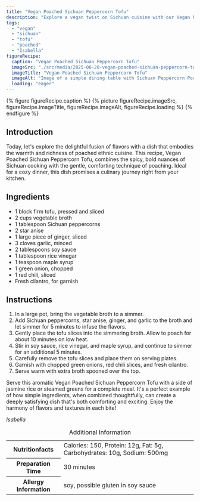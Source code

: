 ```yaml
---
title: "Vegan Poached Sichuan Peppercorn Tofu"
description: "Explore a vegan twist on Sichuan cuisine with our Vegan Poached Sichuan Peppercorn Tofu, offering a harmonious blend of bold spices and comforting textures."
tags:
  - "vegan"
  - "sichuan"
  - "tofu"
  - "poached"
  - "Isabella"
figureRecipe: 
  caption: "Vegan Poached Sichuan Peppercorn Tofu"
  imageSrc: "./src/media/2025-06-20-vegan-poached-sichuan-peppercorn-tofu-2487.png"
  imageTitle: "Vegan Poached Sichuan Peppercorn Tofu"
  imageAlt: "Image of a simple dining table with Sichuan Peppercorn Poached Tofu on a white plate, garnished with green onions, red chilies, and cilantro, plus sides of jasmine rice and steamed greens."
  loading: "eager"
---
```


{% figure figureRecipe.caption %}
{% picture figureRecipe.imageSrc, figureRecipe.imageTitle, figureRecipe.imageAlt, figureRecipe.loading %}
{% endfigure %}

## Introduction

Today, let's explore the delightful fusion of flavors with a dish that embodies the warmth and richness of poached ethnic cuisine. This recipe, Vegan Poached Sichuan Peppercorn Tofu, combines the spicy, bold nuances of Sichuan cooking with the gentle, comforting technique of poaching. Ideal for a cozy dinner, this dish promises a culinary journey right from your kitchen.

## Ingredients

- 1 block firm tofu, pressed and sliced
- 2 cups vegetable broth
- 1 tablespoon Sichuan peppercorns
- 2 star anise
- 1 large piece of ginger, sliced
- 3 cloves garlic, minced
- 2 tablespoons soy sauce
- 1 tablespoon rice vinegar
- 1 teaspoon maple syrup
- 1 green onion, chopped
- 1 red chili, sliced
- Fresh cilantro, for garnish

## Instructions

1. In a large pot, bring the vegetable broth to a simmer.
2. Add Sichuan peppercorns, star anise, ginger, and garlic to the broth and let simmer for 5 minutes to infuse the flavors.
3. Gently place the tofu slices into the simmering broth. Allow to poach for about 10 minutes on low heat.
4. Stir in soy sauce, rice vinegar, and maple syrup, and continue to simmer for an additional 5 minutes.
5. Carefully remove the tofu slices and place them on serving plates.
6. Garnish with chopped green onions, red chili slices, and fresh cilantro.
7. Serve warm with extra broth spooned over the top.

Serve this aromatic Vegan Poached Sichuan Peppercorn Tofu with a side of jasmine rice or steamed greens for a complete meal. It's a perfect example of how simple ingredients, when combined thoughtfully, can create a deeply satisfying dish that's both comforting and exciting. Enjoy the harmony of flavors and textures in each bite!

*Isabella*

<table><caption class='sr-only'>Additional Information</caption><tr><th>Nutritionfacts</th><td>Calories: 150, Protein: 12g, Fat: 5g, Carbohydrates: 10g, Sodium: 500mg&nbsp;</td></tr><tr><th>Preparation Time</th><td>30 minutes&nbsp;</td></tr><tr><th>Allergy Information</th><td>soy, possible gluten in soy sauce&nbsp;</td></tr></table>

